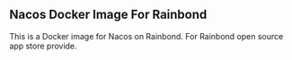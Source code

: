## Nacos Docker Image For Rainbond

This is a Docker image for Nacos on Rainbond. For Rainbond open source app store provide.